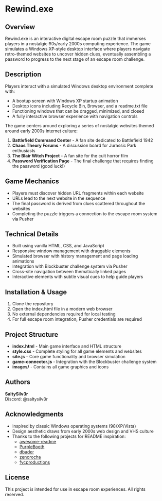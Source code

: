 # Rewind.exe

## Overview
Rewind.exe is an interactive digital escape room puzzle that immerses players in a nostalgic 90s/early 2000s computing experience. The game simulates a Windows XP-style desktop interface where players navigate retro-themed websites to uncover hidden clues, eventually assembling a password to progress to the next stage of an escape room challenge.

## Description
Players interact with a simulated Windows desktop environment complete with:
- A bootup screen with Windows XP startup animation
- Desktop icons including Recycle Bin, Browser, and a readme.txt file
- Functioning windows that can be dragged, minimized, and closed
- A fully interactive browser experience with navigation controls

The game centers around exploring a series of nostalgic websites themed around early 2000s internet culture:
1. **Battlefield Command Center** - A fan site dedicated to Battlefield 1942
2. **Chaos Theory Forums** - A discussion board for Jurassic Park enthusiasts
3. **The Blair Witch Project** - A fan site for the cult horror film
4. **Password Verification Page** - The final challenge that requires finding the password (good luck!)

## Game Mechanics
- Players must discover hidden URL fragments within each website
- URLs lead to the next website in the sequence
- The final password is derived from clues scattered throughout the websites
- Completing the puzzle triggers a connection to the escape room system via Pusher

## Technical Details
- Built using vanilla HTML, CSS, and JavaScript
- Responsive window management with draggable elements
- Simulated browser with history management and page loading animations
- Integration with Blockbuster challenge system via Pusher
- Cross-site navigation between thematically linked pages
- Interactive elements with subtle visual cues to help guide players

## Installation & Usage
1. Clone the repository
2. Open the index.html file in a modern web browser
3. No external dependencies required for local testing
4. For full escape room integration, Pusher credentials are required

## Project Structure
- **index.html** - Main game interface and HTML structure
- **style.css** - Complete styling for all game elements and websites
- **site.js** - Core game functionality and browser simulation
- **game-connector.js** - Integration with the Blockbuster challenge system
- **images/** - Contains all game graphics and icons

## Authors
**SaltySilv3r**  
Discord: @saltysilv3r

## Acknowledgments
- Inspired by classic Windows operating systems (98/XP/Vista)
- Design aesthetic draws from early 2000s web design and VHS culture
- Thanks to the following projects for README inspiration:
  * [awesome-readme](https://github.com/matiassingers/awesome-readme)
  * [PurpleBooth](https://gist.github.com/PurpleBooth/109311bb0361f32d87a2)
  * [dbader](https://github.com/dbader/readme-template)
  * [zenorocha](https://gist.github.com/zenorocha/4526327)
  * [fvcproductions](https://gist.github.com/fvcproductions/1bfc2d4aecb01a834b46)

## License
This project is intended for use in escape room experiences. All rights reserved.

